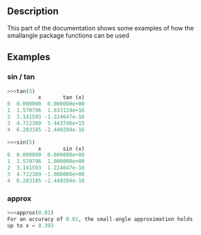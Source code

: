 ## Description
This part of the documentation shows some examples of how the smallangle package functions can be used

## Examples
### sin / tan
```python
>>>tan(5)
          x       tan (x)
0  0.000000  0.000000e+00
1  1.570796  1.633124e+16
2  3.141593 -1.224647e-16
3  4.712389  5.443746e+15
4  6.283185 -2.449294e-16
```
```python
>>>sin(5)
          x       sin (x)
0  0.000000  0.000000e+00
1  1.570796  1.000000e+00
2  3.141593  1.224647e-16
3  4.712389 -1.000000e+00
4  6.283185 -2.449294e-16
```

### approx
```python
>>>approx(0.01)
For an accuracy of 0.01, the small-angle approximation holds
up to x = 0.393
```